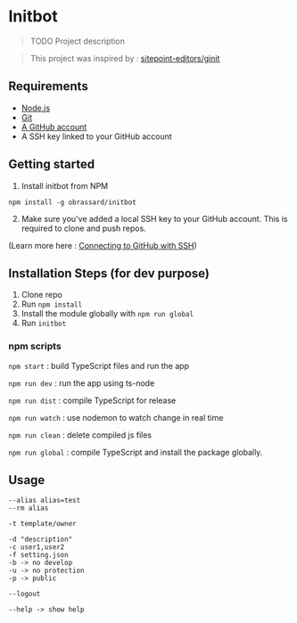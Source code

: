 # Initbot

> TODO Project description

> This project was inspired by : [sitepoint-editors/ginit](https://github.com/sitepoint-editors/ginit)

## Requirements

* [Node.js](http://nodejs.org/)
* [Git](https://git-scm.com/)
* [A GitHub account](https://github.com/)
* A SSH key linked to your GitHub account

## Getting started

1. Install initbot from NPM

```
npm install -g obrassard/initbot
```

2. Make sure you've added a local SSH key to your GitHub account. This is required to clone and push repos.

(Learn more here : [Connecting to GitHub with SSH](https://help.github.com/en/articles/connecting-to-github-with-ssh)) 



## Installation Steps (for dev purpose)

1. Clone repo
2. Run `npm install`
3. Install the module globally with `npm run global`
4. Run `initbot`

### npm scripts 

`npm start` : build TypeScript files and run the app

`npm run dev` : run the app using ts-node

`npm run dist` : compile TypeScript for release

`npm run watch` : use nodemon to watch change in real time

`npm run clean` : delete compiled js files

`npm run global` : compile TypeScript and install the package globally.

## Usage

```
--alias alias=test
--rm alias

-t template/owner

-d "description"
-c user1,user2
-f setting.json
-b -> no develop
-u -> no protection
-p -> public

--logout

--help -> show help
```